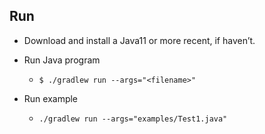 ## Run
- Download and install a Java11 or more recent, if haven’t.
- Run Java program
    - `$ ./gradlew run --args="<filename>"`

- Run example
    - `./gradlew run --args="examples/Test1.java"`
